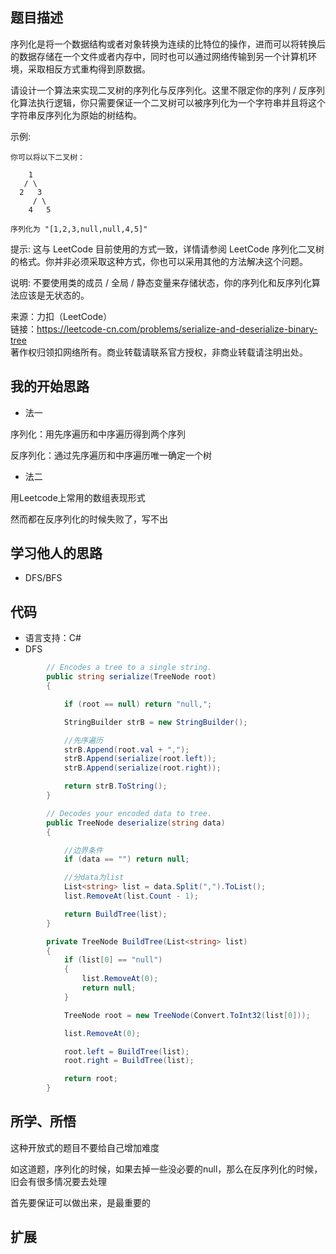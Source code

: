 ## 题目描述

序列化是将一个数据结构或者对象转换为连续的比特位的操作，进而可以将转换后的数据存储在一个文件或者内存中，同时也可以通过网络传输到另一个计算机环境，采取相反方式重构得到原数据。

请设计一个算法来实现二叉树的序列化与反序列化。这里不限定你的序列 / 反序列化算法执行逻辑，你只需要保证一个二叉树可以被序列化为一个字符串并且将这个字符串反序列化为原始的树结构。

示例: 
```
你可以将以下二叉树：

    1
   / \
  2   3
     / \
    4   5

序列化为 "[1,2,3,null,null,4,5]"
```
提示: 这与 LeetCode 目前使用的方式一致，详情请参阅 LeetCode 序列化二叉树的格式。你并非必须采取这种方式，你也可以采用其他的方法解决这个问题。

说明: 不要使用类的成员 / 全局 / 静态变量来存储状态，你的序列化和反序列化算法应该是无状态的。

来源：力扣（LeetCode）  
链接：https://leetcode-cn.com/problems/serialize-and-deserialize-binary-tree  
著作权归领扣网络所有。商业转载请联系官方授权，非商业转载请注明出处。

## 我的开始思路

- 法一

序列化：用先序遍历和中序遍历得到两个序列

反序列化：通过先序遍历和中序遍历唯一确定一个树

- 法二

用Leetcode上常用的数组表现形式

然而都在反序列化的时候失败了，写不出

## 学习他人的思路

- DFS/BFS

## 代码

- 语言支持：C#
- DFS

```C#
        // Encodes a tree to a single string.
        public string serialize(TreeNode root)
        {

            if (root == null) return "null,";

            StringBuilder strB = new StringBuilder();

            //先序遍历
            strB.Append(root.val + ",");
            strB.Append(serialize(root.left));
            strB.Append(serialize(root.right));

            return strB.ToString();
        }

        // Decodes your encoded data to tree.
        public TreeNode deserialize(string data)
        {

            //边界条件
            if (data == "") return null;

            //分data为list
            List<string> list = data.Split(",").ToList();
            list.RemoveAt(list.Count - 1);

            return BuildTree(list);
        }

        private TreeNode BuildTree(List<string> list)
        {
            if (list[0] == "null")
            {
                list.RemoveAt(0);
                return null;
            }

            TreeNode root = new TreeNode(Convert.ToInt32(list[0]));

            list.RemoveAt(0);

            root.left = BuildTree(list);
            root.right = BuildTree(list);

            return root;
        }
```

## 所学、所悟

这种开放式的题目不要给自己增加难度

如这道题，序列化的时候，如果去掉一些没必要的null，那么在反序列化的时候，旧会有很多情况要去处理

首先要保证可以做出来，是最重要的

## 扩展
